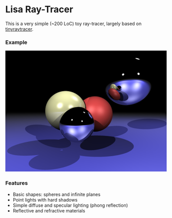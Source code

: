 # Lisa Ray-Tracer

This is a very simple (~200 LoC) toy ray-tracer, largely based on [tinyraytracer](https://github.com/ssloy/tinyraytracer).

### Example

![example render](julia.png)

### Features

- Basic shapes: spheres and infinite planes
- Point lights with hard shadows
- Simple diffuse and specular lighting (phong reflection)
- Reflective and refractive materials